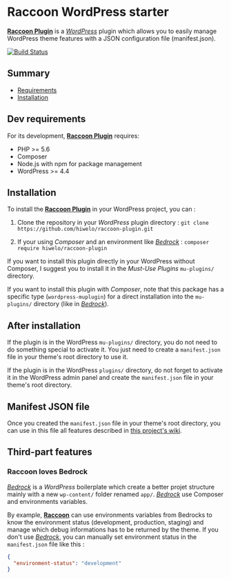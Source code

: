 # Raccoon WordPress starter

**[Raccoon Plugin](https://github.com/hiwelo/raccoon-plugin)** is a [_WordPress_](https://wordpress.org/) plugin which allows you to easily manage WordPress theme features with a JSON configuration file (manifest.json).

[![Build Status](https://travis-ci.org/hiwelo/raccoon-plugin.svg?branch=develop)](https://travis-ci.org/hiwelo/raccoon)


## Summary
  - [Requirements](#requirements)
  - [Installation](#installation)


## Dev requirements
For its development, **[Raccoon Plugin](https://github.com/hiwelo/raccoon-plugin)** requires:
  - PHP >= 5.6
  - Composer
  - Node.js with npm for package management
  - WordPress >= 4.4


## Installation
To install the **[Raccoon Plugin](https://github.com/hiwelo/raccoon-plugin)** in your
WordPress project, you can :

1. Clone the repository in your _WordPress_ plugin directory :
`git clone https://github.com/hiwelo/raccoon-plugin.git`

2. If your using _Composer_ and an environment like _[Bedrock](https://roots.io/bedrock)_ : `composer require hiwelo/raccoon-plugin`


If you want to install this plugin directly in your WordPress without Composer, I suggest you to install it in the *Must-Use Plugins* `mu-plugins/` directory.

If you want to install this plugin with _Composer_, note that this package has a specific type (`wordpress-muplugin`) for a direct installation into the `mu-plugins/` directory (like in _[Bedrock](https://roots.io/bedrock)_).


## After installation

If the plugin is in the WordPress `mu-plugins/` directory, you do not need to do something special to activate it. 
You just need to create a `manifest.json` file in your theme's root directory to use it.

If the plugin is in the WordPress `plugins/` directory, do not forget to activate it in the WordPress admin panel and create the `manifest.json` file in your theme's root directory.


## Manifest JSON file

Once you created the `manifest.json` file in your theme's root directory, you can use in this file all features described in [this project's wiki](https://github.com/hiwelo/raccoon-plugin/wiki).


## Third-part features

### Raccoon loves Bedrock
_[Bedrock](https://roots.io/bedrock/)_ is a _WordPress_ boilerplate which create a better projet structure mainly with a new `wp-content/` folder renamed `app/`.
_[Bedrock](https://roots.io/bedrock/)_ use Composer and environments variables.

By example, **[Raccoon](https://github.com/hiwelo/raccoon/)** can use environments variables from Bedrocks to know the environment status (development, production, staging) and manage which debug informations has to be returned by the theme.
If you don't use _[Bedrock](https://roots.io/bedrock/)_, you can manually set environment status in the `manifest.json` file like this :
```json
{
  "environment-status": "development"
}
```
